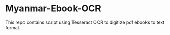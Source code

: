 # Myanmar-Ebook-OCR
This repo contains script using Tesseract OCR to digitize pdf ebooks to text format. 
